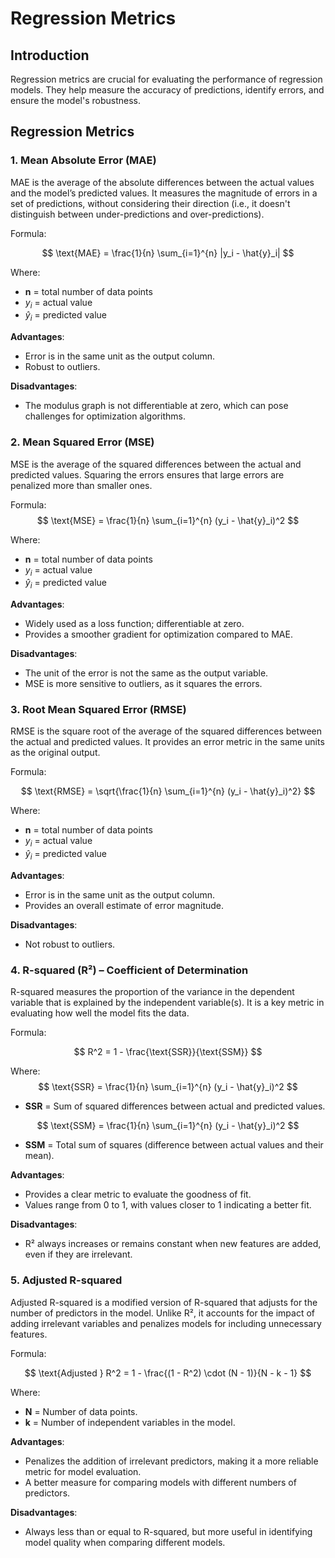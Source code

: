 
# Regression Metrics

## Introduction

Regression metrics are crucial for evaluating the performance of regression models. They help measure the accuracy of predictions, identify errors, and ensure the model's robustness. 

## Regression Metrics

### 1. Mean Absolute Error (MAE)

MAE is the average of the absolute differences between the actual values and the model’s predicted values. It measures the magnitude of errors in a set of predictions, without considering their direction (i.e., it doesn't distinguish between under-predictions and over-predictions).

Formula:


$$
\text{MAE} = \frac{1}{n} \sum_{i=1}^{n} |y_i - \hat{y}_i|
$$


Where:

-   **n** = total number of data points
-   $y_i$ = actual value
-   $\hat{y}_i$ = predicted value

**Advantages**:

-   Error is in the same unit as the output column.
-   Robust to outliers.

**Disadvantages**:

-   The modulus graph is not differentiable at zero, which can pose challenges for optimization algorithms.

### 2. Mean Squared Error (MSE)

MSE is the average of the squared differences between the actual and predicted values. Squaring the errors ensures that large errors are penalized more than smaller ones.

Formula:
$$
\text{MSE} = \frac{1}{n} \sum_{i=1}^{n} (y_i - \hat{y}_i)^2
$$

Where:

- **n** = total number of data points  
-   $y_i$ = actual value
-   $\hat{y}_i$ = predicted value


**Advantages**:

-   Widely used as a loss function; differentiable at zero.
-   Provides a smoother gradient for optimization compared to MAE.

**Disadvantages**:

-   The unit of the error is not the same as the output variable.
-   MSE is more sensitive to outliers, as it squares the errors.

### 3. Root Mean Squared Error (RMSE)

RMSE is the square root of the average of the squared differences between the actual and predicted values. It provides an error metric in the same units as the original output.

Formula:

$$
\text{RMSE} = \sqrt{\frac{1}{n} \sum_{i=1}^{n} (y_i - \hat{y}_i)^2}
$$

Where:

- **n** = total number of data points  
- $y_i$ = actual value  
- $\hat{y}_i$ = predicted value  


**Advantages**:

-   Error is in the same unit as the output column.
-   Provides an overall estimate of error magnitude.

**Disadvantages**:

-   Not robust to outliers.

### 4. R-squared (R²) – Coefficient of Determination

R-squared measures the proportion of the variance in the dependent variable that is explained by the independent variable(s). It is a key metric in evaluating how well the model fits the data.

Formula:

$$
R^2 = 1 - \frac{\text{SSR}}{\text{SSM}}
$$

Where:
$$
\text{SSR} = \frac{1}{n} \sum_{i=1}^{n} (y_i - \hat{y}_i)^2
$$
- **SSR** = Sum of squared differences between actual and predicted values.  

$$
\text{SSM} = \frac{1}{n} \sum_{i=1}^{n} (y_i - \hat{y}_i)^2
$$

- **SSM** = Total sum of squares (difference between actual values and their mean).  


**Advantages**:

-   Provides a clear metric to evaluate the goodness of fit.
-   Values range from 0 to 1, with values closer to 1 indicating a better fit.

**Disadvantages**:

-   R² always increases or remains constant when new features are added, even if they are irrelevant.

### 5. Adjusted R-squared

Adjusted R-squared is a modified version of R-squared that adjusts for the number of predictors in the model. Unlike R², it accounts for the impact of adding irrelevant variables and penalizes models for including unnecessary features.

Formula:

$$
\text{Adjusted } R^2 = 1 - \frac{(1 - R^2) \cdot (N - 1)}{N - k - 1}
$$

Where:

- **N** = Number of data points.  
- **k** = Number of independent variables in the model.  


**Advantages**:

-   Penalizes the addition of irrelevant predictors, making it a more reliable metric for model evaluation.
-   A better measure for comparing models with different numbers of predictors.

**Disadvantages**:

-   Always less than or equal to R-squared, but more useful in identifying model quality when comparing different models.